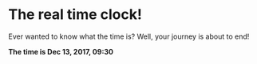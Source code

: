 # The real time clock!

Ever wanted to know what the time is? Well, your journey is about to end!

**The time is Dec 13, 2017, 09:30**